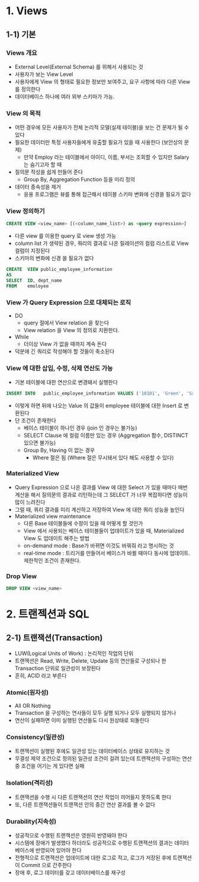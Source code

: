 # 1. Views
## 1-1) 기본 
### Views 개요
- External Level(External Schema) 를 위해서 사용되는 것
- 사용자가 보는 View Level
- 사용자에게 View 의 형태로 필요한 정보만 보여주고, 요구 사항에 따라 다른 View 를 정의한다
- 데이터베이스 하나에 여러 외부 스키마가 가능. 

### View 의 목적
- 어떤 경우에 모든 사용자가 전체 논리적 모델(실제 테이블)을 보는 건 문제가 될 수 있다
- 필요한 데이터만 특정 사용자들에게 유출할 필요가 있을 때 사용한다 (보안상의 문제)
  - 만약 Employ 라는 테이블에서 아이디, 이름, 부서는 조회할 수 있지만 Salary는 숨기고자 할 때
- 질의문 작성을 쉽게 만들어 준다
  - Group By, Aggregation Function 등을 미리 정의
- 데이터 종속성을 제거
  - 응용 프로그램은 뷰를 통해 접근해서 테이블 스키마 변화에 신경쓸 필요가 없다


### View 정의하기
```sql
CREATE VIEW <view_name> [(<column_name_list>) as <query expression>]
```
- 다른 view 를 이용한 query 로 view 생성 가능
- column list 가 생략된 경우, 쿼리의 결과로 나온 릴레이션의 컬럼 리스트로 View 컬럼이 지정된다
- 스키마의 변화에 신경 쓸 필요가 없다

```sql
CREATE  VIEW public_employee_information
AS
SELECT  ID, dept_name
FROM    emoloyee
```

### View 가 Query Expression 으로 대체되는 로직
- DO
  - query 절에서 View relation 을 찾는다
  - View relation 을 View 의 정의로 치환한다.
- While
  - 더이상 View 가 없을 때까지 계속 돈다
- 덕분에 긴 쿼리로 작성해야 할 것들이 축소된다

### View 에 대한 삽입, 수정, 삭제 연산도 가능
- 기본 테이블에 대한 연산으로 변경돼서 실행한다
```sql
INSERT INTO   public_employee_information VALUES ('10101', 'Green', 'Sales')
```
- 이렇게 하면 뒤에 나오는 Value 의 값들이 employee 테이블에 대한 Insert 로 변환된다
- 단 조건이 존재한다
  - 베이스 테이블이 하나인 경우 (join 인 경우는 불가능)
  - SELECT Clause 에 컬럼 이름만 있는 경우 (Aggregation 함수, DISTINCT 있으면 불가능)
  - Group By, Having 이 없는 경우 
    - Where 절은 됨 (Where 절은 무시돼서 있다 해도 사용할 수 있다) 

### Materialized View
- Query Expression 으로 나온 결과를 View 에 대한 Select 가 있을 때마다 매번 계산을 해서 질의문의 결과로 리턴하는데 그 SELECT 가 너무 복잡하다면 성능이 많이 느려진다
- 그럴 때, 쿼리 결과를 미리 계산하고 저장하여 View 에 대한 쿼리 성능을 높인다
- Materialized view maintenance
  - 다른 Base 테이블들에 수정이 있을 때 어떻게 할 것인가
  - View 에서 사용되는 베이스 테이블들이 업데이트가 있을 때, Materialized View 도 업데이트 해주는 방법
  - on-demand mode : Base가 바뀌면 이것도 바꿔줘 라고 명시하는 것
  - real-time mode : 트리거를 만들어서 베이스가 바뀔 때마다 동시에 업데이트. 제한적인 조건이 존재한다.

### Drop View
```sql
DROP VIEW <view_name>
```
      
      
      
# 2. 트랜젝션과 SQL
## 2-1) 트랜잭션(Transaction)
- LUW(Logical Units of Work) : 논리적인 작업의 단위
- 트랜잭션은 Read, Write, Delete, Update 등의 연산들로 구성되나 한 Transaction 단위로 일관성이 보장된다
- 흔히, ACID 라고 부른다

### Atomic(원자성)
- All OR Nothing
- Transaction 을 구성하는 연사들이 모두 실행 되거나 모두 실행되지 않거나
- 연산이 실패하면 이미 실행된 연산들도 다시 원상태로 되돌린다 

### Consistency(일관성)
- 트랜잭션이 실행된 후에도 일관성 있는 데이터베이스 상태로 유지하는 것
- 무결성 제약 조건으로 정의된 일관성 조건이 걸려 있는데 트랜잭션의 구성하는 연산 중 조건을 어기는 게 있다면 실패
### Isolation(격리성)
- 트랜잭션을 수행 시 다른 트랜잭션의 연산 작업이 끼어들지 못하도록 한다
- 또, 다른 트랜잭션들이 트랜잭션 안의 중간 연산 결과를 볼 수 없다
### Durability(지속성)  
- 성공적으로 수행된 트랜잭션은 영원히 반영돼야 한다
- 시스템에 장애가 발생했다 하더라도 성공적으로 수행된 트랜잭션의 결과는 데이터베이스에 반영되어 있어야 한다
- 전형적으로 트랜잭션은 업데이트에 대한 로그로 적고, 로그가 저장된 후에 트랜잭션이 Commit 으로 간주한다
- 장애 후, 로그 데이터를 갖고 데이터베이스를 재구성